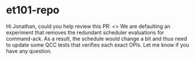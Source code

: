 # et101-repo


Hi Jonathan, could you help review this PR: <> We are defaulting an experiment that removes the redundant scheduler evaluations for command-ack. As a result, the schedule would change a bit and thus need to update some QCC tests that verifies each exact OPIs. Let me know if you have any question.

